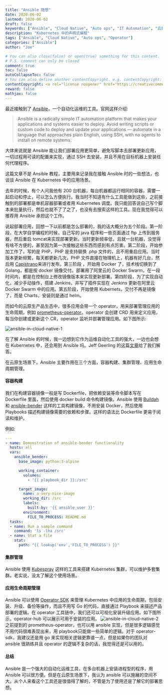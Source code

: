 ```yaml
---
title: "Ansible 随想"
date: 2020-06-02
lastmod: 2020-06-02
draft: false
keywords: ["Ansible", "Cloud Native", "Auto ops", "IT Automation", "云原生", "自动化运维"]
description: "Kubernetes 中的声明式编程"
tags: ["Ansible", "Cloud Native", "Auto ops", "Operator"]
categories: ["Ansible"]
author: "Joe"

# You can also close(false) or open(true) something for this content.
# P.S. comment can only be closed
comment: true
toc: false
autoCollapseToc: false
# You can also define another contentCopyright. e.g. contentCopyright: "This is another copyright."
contentCopyright: <a rel="license noopener" href="https://creativecommons.org/licenses/by-nc-nd/4.0/deed.zh" target="_blank">CC BY-NC-ND 4.0</a>
reward: false
mathjax: false
---
```



最近接触到了 [Ansible](https://www.ansible.com/)，一个自动化运维的工具。官网这样介绍:

> Ansible is a radically simple IT automation platform that makes your applications and systems easier to deploy. Avoid writing scripts or custom code to deploy and update your applications — automate in a language that approaches plain English, using SSH, with no agents to install on remote systems.

大体来说就是 Ansible 能让我们部署应用更简单，避免写脚本去部署更新应用，一切过程用可读的配置来实现，通过 SSH 去安装，并且不用在目标机器上安装任何代理程序。

这篇文章不是 Ansible 教程，主要用来记录我在接触 Ansible 时的一些想法，也谈谈 Ansible 在 Kubernetes 中的应用场景。

<!--more-->

去年的时候，有个人问我他有 200 台机器，每台机器都运行相同的容器，需要一起启动和停止，可以怎么方便执行。我当时不知道有什么工具能做到这些，之前接触到的部署都是单机容器部署或者用 Kubernetes 调度。我只能回答说自己写个脚本来批量执行，然后也就不了了之了，也没有去搜索这样的工具。现在我觉得可以推荐用 Ansible 承担这个工作。

说起部署应用，回想一下以前都是怎么部署的，我的话大概分为五个阶段。第一阶段，在大学自学编程的时候，自己写的 java 程序和一些页面通过 ftp 上传到服务器，然后重启 tomcat来实现部署更新。当时更新频率低，且就一台机器，没觉得有啥不方便的，甚至因为第一次接触这些东西而感到有点厉害。第二阶段，开始参加工作了，写的是 PHP，PHP 是支持替换 .php 文件的，且不用重启应用。当时版本更新频繁，每天都更新几次，PHP 文件直接在物理机上，机器有好几台，然后用 [Capistrano](https://capistranorb.com/)来进行发布。第三阶段 ，开始用 Docker 了，技术栈切换到了 Golang，都是按 docker 镜像交付。部署用了阿里云的 Docker Swarm，在一段时间内，都是在控制台上修改镜像版本来实现更新部署。第四阶段，为了实现自动化，减少手动操作，搭建 Jenkins，并写了插件实现在 Jenkins 更新在阿里云 Docker Swarm 中的应用。第五阶段，开始使用 Kubernets，交付不再是镜像了，而是 Charts，安装则是通过 helm。

而如今的云原生产品生态中，很多应用会带一个 operator，用来部署管理应用的生命周期，例如 [prometheus-operator](https://github.com/coreos/prometheus-operator)。operator 会创建 CRD 用来定义应用，每当你创建或更新这个 CR，operator 监听并部署管理应用。如下图所示:

![ansible-in-cloud-native-1](https://i.loli.net/2020/06/08/7ycTAhlPXYGbkgj.jpg)

在了解 Ansible 的时候，我一边想到它作为运维自动化工具的强大，一边也会想在 Kubernetes 中，还会用到 Ansible 吗。Jeff Geerling 的这篇[文章](https://www.ansible.com/blog/how-useful-is-ansible-in-a-cloud-native-kubernetes-environment)给了我们解答。

在云原生场景下，Ansible 主要作用在三个方面，容器构建、集群管理、应用生命周期管理。

#### 容器构建
我们在构建容器镜像一般是写 Dockerfile，把依赖安装等命令脚本写在 Dockerfile 里面，然后使用 docker build 命令构建镜像。Ansible 使用 [Buildah](https://buildah.io/) 和 [ansible-bender](https://github.com/ansible-community/ansible-bender) 这样的工具构建镜像，不用安装 Docker，然后使用 Playbooks 描述构建镜像需要的依赖和步骤。这样的语法比 Dockerfile 更易于阅读和维护。

例如:

```yaml
---
- name: Demonstration of ansible-bender functionality
  hosts: all
  vars:
    ansible_bender:
      base_image: python:3-alpine

      working_container:
        volumes:
          - '{{ playbook_dir }}:/src'

      target_image:
        name: a-very-nice-image
        working_dir: /src
        labels:
          built-by: '{{ ansible_user }}'
        environment:
          FILE_TO_PROCESS: README.md
  tasks:
  - name: Run a sample command
    command: 'ls -lha /src'
  - name: Stat a file
    stat:
      path: "{{ lookup('env','FILE_TO_PROCESS') }}"
```

#### 集群管理
Ansible 使用 [Kubespray](https://kubespray.io/) 这样的工具来搭建 Kubernetes 集群，可以维护多套集群。老实说，没太了解这个使用场景。

#### 应用生命周期管理

Ansible 可以使用 [Operator SDK](https://github.com/operator-framework/operator-sdk) 来管理 Kubernetes 中应用的生命周期，包括安装、升级、备份等操作，而且不用写 Go 的代码，直接通过 Playbook 来描述产品部署的逻辑。在 operator 工具链中，我们还可以可视化安装升级应用。如下图所示，operator-hub 可以展示可用于安装的应用。
![ansible-in-cloud-native-2](https://i.loli.net/2020/06/08/3TU7wZSvoJdOczY.jpg)
之前提到的 prometheus-operator，也可以用 ansible 实现，但是很多逻辑感觉不用代码很难表现出来，用 playbook只能做一些简单的逻辑。对于 operator-sdk，我建议还是用 go 来实现相关逻辑更靠谱一点，但是如果你的团队对 ansible 很熟练并且 operator 的逻辑不复杂的话，我觉得还是可以用的。

#### 总结
Ansible 是一个强大的自动化运维工具，在多台机器上安装进程型的程序，用 Ansible 可以很方便。但是在云原生场景下，我认为 ansible 可以施展的空间不大。从个人来看这个工具还是很值得了解的，不管是为了使用还是了解它的部署思想。